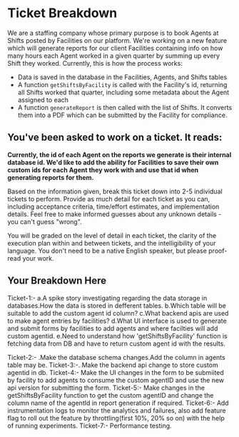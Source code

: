 # Ticket Breakdown
We are a staffing company whose primary purpose is to book Agents at Shifts posted by Facilities on our platform. We're working on a new feature which will generate reports for our client Facilities containing info on how many hours each Agent worked in a given quarter by summing up every Shift they worked. Currently, this is how the process works:

- Data is saved in the database in the Facilities, Agents, and Shifts tables
- A function `getShiftsByFacility` is called with the Facility's id, returning all Shifts worked that quarter, including some metadata about the Agent assigned to each
- A function `generateReport` is then called with the list of Shifts. It converts them into a PDF which can be submitted by the Facility for compliance.

## You've been asked to work on a ticket. It reads:

**Currently, the id of each Agent on the reports we generate is their internal database id. We'd like to add the ability for Facilities to save their own custom ids for each Agent they work with and use that id when generating reports for them.**


Based on the information given, break this ticket down into 2-5 individual tickets to perform. Provide as much detail for each ticket as you can, including acceptance criteria, time/effort estimates, and implementation details. Feel free to make informed guesses about any unknown details - you can't guess "wrong".


You will be graded on the level of detail in each ticket, the clarity of the execution plan within and between tickets, and the intelligibility of your language. You don't need to be a native English speaker, but please proof-read your work.

## Your Breakdown Here



Ticket-1:- a.A spike story investigating regarding the data storage in databases.How the data is stored in defferent tables.
           b.Which table will be suitable to add the custom agent id column?
           c.What backend apis are used to make agent entries by facilities?
           d.What UI interface is used to generate and submit forms by facilities to add agents and where facilties will add custom agentid.
           e.Need to understand how 'getShiftsByFacility' function is fetching data from DB and have to return custom agent id with the results.

Ticket-2:- .Make the database schema changes.Add the column in agents table may be.
Ticket-3:-. Make the backend api change to store custom agentid in db.
Ticket-4:-  Make the UI changes in the form to be submiited by facility to add agents to consume the custom agentID and use the new api version for submitting the form.
Ticket-5:- Make changes in the getShiftsByFacility function to get the custom agentID and change the column  name of the agentId in report generation if required.
Ticket-6:- Add instrumentation logs to monitor the analytics and failures, also add feature flag to roll out the feature by throttling(first 10%, 20% so on) with the help of running experiments.
Ticket-7:- Performance testing.
